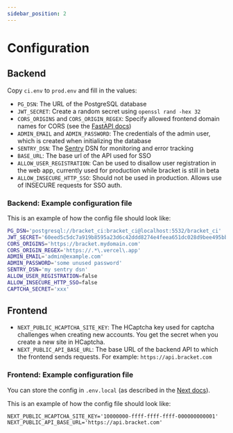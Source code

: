 ```yaml
---
sidebar_position: 2
---
```


# Configuration

## Backend

Copy `ci.env` to `prod.env` and fill in the values:

- `PG_DSN`: The URL of the PostgreSQL database
- `JWT_SECRET`: Create a random secret using `openssl rand -hex 32`
- `CORS_ORIGINS` and `CORS_ORIGIN_REGEX`: Specify allowed frontend domain names for CORS (see the
  [FastAPI docs](https://fastapi.tiangolo.com/tutorial/cors/))
- `ADMIN_EMAIL` and `ADMIN_PASSWORD`: The credentials of the admin user, which is created when
  initializing the database
- `SENTRY_DSN`: The [Sentry](https://sentry.io) DSN  for monitoring and error tracking
- `BASE_URL`: The base url of the API used for SSO
- `ALLOW_USER_REGISTRATION`: Can be used to disallow user registration in the web app, currently
  used for production while bracket is still in beta
- `ALLOW_INSECURE_HTTP_SSO`: Should not be used in production. Allows use of INSECURE requests for
  SSO auth.

### Backend: Example configuration file

This is an example of how the config file should look like:

```bash
PG_DSN='postgresql://bracket_ci:bracket_ci@localhost:5532/bracket_ci'
JWT_SECRET='60eed5c5dc7a919b8595a23d6c42ddd8274e4feea651dc028d9bee495bbb9acd'
CORS_ORIGINS='https://bracket.mydomain.com'
CORS_ORIGIN_REGEX='https://.*\.vercel\.app'
ADMIN_EMAIL='admin@example.com'
ADMIN_PASSWORD='some unused password'
SENTRY_DSN='my sentry dsn'
ALLOW_USER_REGISTRATION=false
ALLOW_INSECURE_HTTP_SSO=false
CAPTCHA_SECRET='xxx'
```

## Frontend

- `NEXT_PUBLIC_HCAPTCHA_SITE_KEY`: The HCaptcha key used for captcha challenges when creating new
  accounts. You get the secret when you create a new site in HCaptcha.
- `NEXT_PUBLIC_API_BASE_URL`:  The base URL of the backend API to which the frontend sends requests.
  For example: `https://api.bracket.com`

### Frontend: Example configuration file

You can store the config in `.env.local` (as described in the [Next docs][next-config-url]).

This is an example of how the config file should look like:

```shell
NEXT_PUBLIC_HCAPTCHA_SITE_KEY='10000000-ffff-ffff-ffff-000000000001'
NEXT_PUBLIC_API_BASE_URL='https://api.bracket.com'
```

[next-config-url]: https://nextjs.org/docs/pages/building-your-application/configuring/environment-variables#loading-environment-variables
